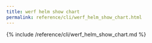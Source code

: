 ```yaml
---
title: werf helm show chart
permalink: reference/cli/werf_helm_show_chart.html
---
```


{% include /reference/cli/werf_helm_show_chart.md %}


